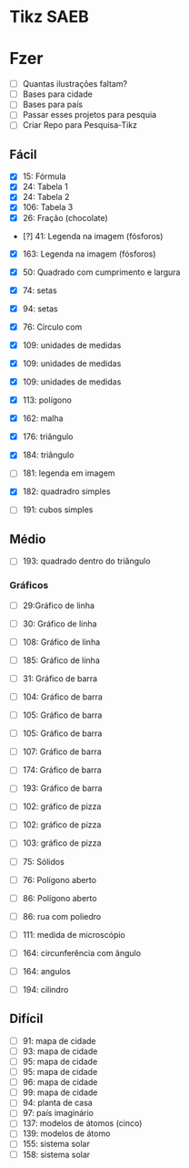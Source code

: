 # Tikz SAEB

# Fzer
- [ ] Quantas ilustrações faltam?
- [ ] Bases para cidade
- [ ] Bases para país
- [ ] Passar esses projetos para pesquia 
- [ ] Criar Repo para Pesquisa-Tikz

## Fácil
- [x] 15: Fórmula
- [x] 24: Tabela 1
- [x] 24: Tabela 2
- [x] 106: Tabela 3
- [x] 26: Fração (chocolate)
- [?] 41: Legenda na imagem (fósforos)
- [x] 163: Legenda na imagem (fósforos)
- [x] 50: Quadrado com cumprimento e largura
- [x] 74: setas
- [x] 94: setas
- [x] 76: Círculo com 
- [x] 109: unidades de medidas
- [x] 109: unidades de medidas
- [x] 109: unidades de medidas
- [x] 113: polígono
- [x] 162: malha
- [x] 176: triângulo
- [x] 184: triângulo
- [ ] 181: legenda em imagem
- [x] 182: quadradro simples
- [ ] 191: cubos simples


## Médio
- [ ] 193: quadrado dentro do triângulo
### Gráficos
- [ ] 29:Gráfico de linha 
- [ ] 30: Gráfico de linha 
- [ ] 108: Gráfico de linha 
- [ ] 185: Gráfico de linha 
- [ ] 31: Gráfico de barra
- [ ] 104: Gráfico de barra
- [ ] 105: Gráfico de barra
- [ ] 105: Gráfico de barra
- [ ] 107: Gráfico de barra
- [ ] 174: Gráfico de barra
- [ ] 193: Gráfico de barra
- [ ] 102: gráfico de pizza
- [ ] 102: gráfico de pizza
- [ ] 103: gráfico de pizza

- [ ] 75: Sólidos
- [ ] 76: Polígono aberto 
- [ ] 86: Polígono aberto 
- [ ] 86: rua com poliedro
- [ ] 111: medida de microscópio
- [ ] 164: circunferência com ângulo
- [ ] 164: angulos
- [ ] 194: cilindro

## Difícil
- [ ] 91: mapa de cidade
- [ ] 93: mapa de cidade
- [ ] 95: mapa de cidade
- [ ] 95: mapa de cidade
- [ ] 96: mapa de cidade
- [ ] 99: mapa de cidade
- [ ] 94: planta de casa
- [ ] 97: país imaginário
- [ ] 137: modelos de átomos (cinco)
- [ ] 139: modelos de átomo
- [ ] 155: sistema solar
- [ ] 158: sistema solar

